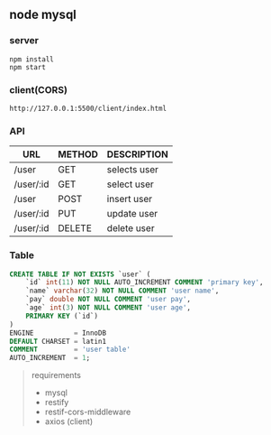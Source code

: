 ## node mysql

### server
```
npm install
npm start
```

### client(CORS)
```
http://127.0.0.1:5500/client/index.html
```

### API
| URL                       | METHOD | DESCRIPTION               |
|---------------------------|--------|---------------------------|
| /user                     | GET    | selects user              |
| /user/:id                 | GET    | select user               |
| /user                     | POST   | insert user               |
| /user/:id                 | PUT    | update user               |
| /user/:id                 | DELETE | delete user               |

### Table
```sql
CREATE TABLE IF NOT EXISTS `user` (
    `id` int(11) NOT NULL AUTO_INCREMENT COMMENT 'primary key',
    `name` varchar(32) NOT NULL COMMENT 'user name',
    `pay` double NOT NULL COMMENT 'user pay',
    `age` int(3) NOT NULL COMMENT 'user age',
    PRIMARY KEY (`id`)
)
ENGINE          = InnoDB
DEFAULT CHARSET = latin1
COMMENT         = 'user table'
AUTO_INCREMENT  = 1;
```

> requirements
> * mysql
> * restify
> * restif-cors-middleware
> * axios (client)
